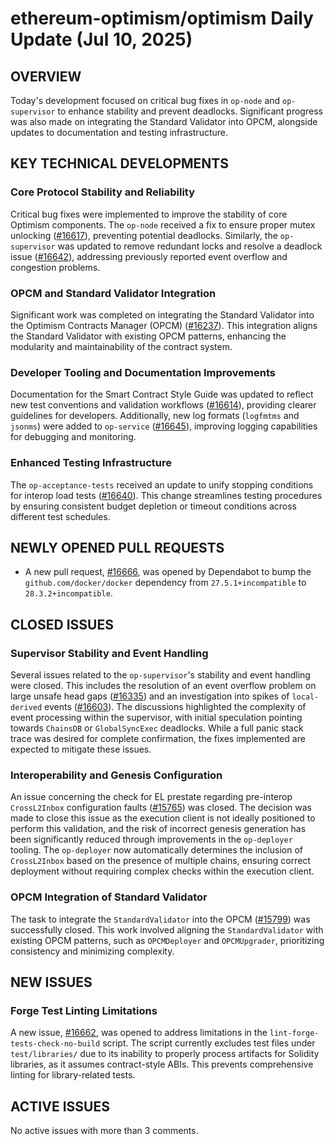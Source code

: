 # ethereum-optimism/optimism Daily Update (Jul 10, 2025)
## OVERVIEW 
Today's development focused on critical bug fixes in `op-node` and `op-supervisor` to enhance stability and prevent deadlocks. Significant progress was also made on integrating the Standard Validator into OPCM, alongside updates to documentation and testing infrastructure.

## KEY TECHNICAL DEVELOPMENTS

### Core Protocol Stability and Reliability
Critical bug fixes were implemented to improve the stability of core Optimism components. The `op-node` received a fix to ensure proper mutex unlocking ([#16617](https://github.com/ethereum-optimism/optimism/pull/16617)), preventing potential deadlocks. Similarly, the `op-supervisor` was updated to remove redundant locks and resolve a deadlock issue ([#16642](https://github.com/ethereum-optimism/optimism/pull/16642)), addressing previously reported event overflow and congestion problems.

### OPCM and Standard Validator Integration
Significant work was completed on integrating the Standard Validator into the Optimism Contracts Manager (OPCM) ([#16237](https://github.com/ethereum-optimism/optimism/pull/16237)). This integration aligns the Standard Validator with existing OPCM patterns, enhancing the modularity and maintainability of the contract system.

### Developer Tooling and Documentation Improvements
Documentation for the Smart Contract Style Guide was updated to reflect new test conventions and validation workflows ([#16614](https://github.com/ethereum-optimism/optimism/pull/16614)), providing clearer guidelines for developers. Additionally, new log formats (`logfmtms` and `jsonms`) were added to `op-service` ([#16645](https://github.com/ethereum-optimism/optimism/pull/16645)), improving logging capabilities for debugging and monitoring.

### Enhanced Testing Infrastructure
The `op-acceptance-tests` received an update to unify stopping conditions for interop load tests ([#16640](https://github.com/ethereum-optimism/optimism/pull/16640)). This change streamlines testing procedures by ensuring consistent budget depletion or timeout conditions across different test schedules.

## NEWLY OPENED PULL REQUESTS
- A new pull request, [#16666](https://github.com/ethereum-optimism/optimism/pull/16666), was opened by Dependabot to bump the `github.com/docker/docker` dependency from `27.5.1+incompatible` to `28.3.2+incompatible`.

## CLOSED ISSUES

### Supervisor Stability and Event Handling
Several issues related to the `op-supervisor`'s stability and event handling were closed. This includes the resolution of an event overflow problem on large unsafe head gaps ([#16335](https://github.com/ethereum-optimism/optimism/issues/16335)) and an investigation into spikes of `local-derived` events ([#16603](https://github.com/ethereum-optimism/optimism/issues/16603)). The discussions highlighted the complexity of event processing within the supervisor, with initial speculation pointing towards `ChainsDB` or `GlobalSyncExec` deadlocks. While a full panic stack trace was desired for complete confirmation, the fixes implemented are expected to mitigate these issues.

### Interoperability and Genesis Configuration
An issue concerning the check for EL prestate regarding pre-interop `CrossL2Inbox` configuration faults ([#15765](https://github.com/ethereum-optimism/optimism/issues/15765)) was closed. The decision was made to close this issue as the execution client is not ideally positioned to perform this validation, and the risk of incorrect genesis generation has been significantly reduced through improvements in the `op-deployer` tooling. The `op-deployer` now automatically determines the inclusion of `CrossL2Inbox` based on the presence of multiple chains, ensuring correct deployment without requiring complex checks within the execution client.

### OPCM Integration of Standard Validator
The task to integrate the `StandardValidator` into the OPCM ([#15799](https://github.com/ethereum-optimism/optimism/issues/15799)) was successfully closed. This work involved aligning the `StandardValidator` with existing OPCM patterns, such as `OPCMDeployer` and `OPCMUpgrader`, prioritizing consistency and minimizing complexity.

## NEW ISSUES

### Forge Test Linting Limitations
A new issue, [#16662](https://github.com/ethereum-optimism/optimism/issues/16662), was opened to address limitations in the `lint-forge-tests-check-no-build` script. The script currently excludes test files under `test/libraries/` due to its inability to properly process artifacts for Solidity libraries, as it assumes contract-style ABIs. This prevents comprehensive linting for library-related tests.

## ACTIVE ISSUES
No active issues with more than 3 comments.